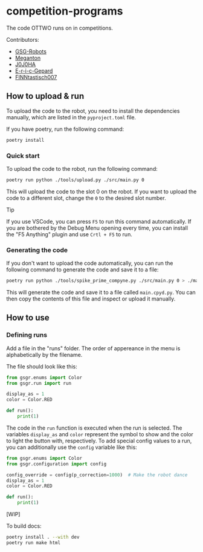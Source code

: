 # competition-programs

The code OTTWO runs on in competitions.

Contributors:

* [GSG-Robots](https://github.com/GSG-Robots)
* [Meganton](https://github.com/Meganton)
* [J0J0HA](https://github.com/J0J0HA)
* [E-r-i-c-Gepard](https://github.com/E-r-i-c-Gepard)
* [FINNtastisch007](https://github.com/FINNtastisch007)

## How to upload & run

To upload the code to the robot, you need to install the dependencies manually, which are listed in the `pyproject.toml` file.

If you have poetry, run the following command:

```bash
poetry install
```

### Quick start

To upload the code to the robot, run the following command:

```bash
poetry run python ./tools/upload.py ./src/main.py 0
```

This will upload the code to the slot 0 on the robot. If you want to upload the code to a different slot, change the `0` to the desired slot number.

> [!TIP]  
> If you use VSCode, you can press `F5` to run this command automatically. If you are bothered by the Debug Menu opening every time, you can install the "F5 Anything" plugin and use `Crtl + F5` to run.

### Generating the code

If you don't want to upload the code automatically, you can run the following command to generate the code and save it to a file:

```bash
poetry run python ./tools/spike_prime_compyne.py ./src/main.py 0 > ./main.cpyd.py
```

This will generate the code and save it to a file called `main.cpyd.py`. You can then copy the contents of this file and inspect or upload it manually.

## How to use

### Defining runs

Add a file in the "runs" folder. The order of appereance in the menu is alphabetically by the filename.

The file should look like this:

```python
from gsgr.enums import Color
from gsgr.run import run

display_as = 1
color = Color.RED

def run():
    print(1)

```

The code in the `run` function is executed when the run is selected.
The variables `display_as` and `color` represent the symbol to show and the color to light the button with, respectively.
To add special config values to a run, you can additionally use the `config` variable like this:

```python
from gsgr.enums import Color
from gsgr.configuration import config

config_override = config(p_correction=1000)  # Make the robot dance
display_as = 1
color = Color.RED

def run():
    print(1)

```

[WIP]

To build docs:

```bash
poetry install . --with dev
poetry run make html
```
